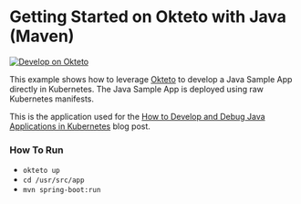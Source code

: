 # Getting Started on Okteto with Java (Maven)

[![Develop on Okteto](https://okteto.com/develop-okteto.svg)](https://cloud.okteto.com/deploy?repository=https://github.com/okteto/java-maven-getting-started)

This example shows how to leverage [Okteto](https://github.com/okteto/okteto) to develop a Java Sample App directly in Kubernetes. The Java Sample App is deployed using raw Kubernetes manifests.

This is the application used for the [How to Develop and Debug Java Applications in Kubernetes](https://okteto.com/blog/how-to-develop-java-apps-in-kubernetes/) blog post.

### How To Run
- `okteto up`
- `cd /usr/src/app`
- `mvn spring-boot:run`
